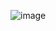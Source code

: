 ![image](https://media.discordapp.net/attachments/789505880307400748/1145941142597288006/2Q.png?width=450&height=450)